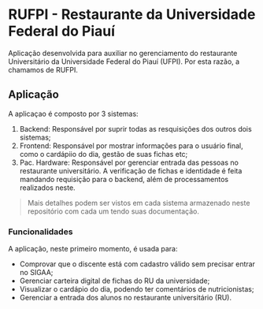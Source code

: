 # RUFPI - Restaurante da Universidade Federal do Piauí

Aplicação desenvolvida para auxiliar no gerenciamento do restaurante Universitário da Universidade Federal do Piauí (UFPI). Por esta razão, a chamamos de RUFPI.

## Aplicação

A aplicaçao é composto por 3 sistemas:
1. Backend: Responsável por suprir todas as resquisições dos outros dois sistemas;
2. Frontend: Responsável por mostrar informações para o usuário final, como o cardápiio do dia, gestão de suas fichas etc;
3. Pac. Hardware: Responsável por gerenciar entrada das pessoas no restaurante universitário. A verificação de fichas e identidade é feita mandando requisição para o backend, além de processamentos realizados neste.

> Mais detalhes podem ser vistos em cada sistema armazenado neste repositório com cada um tendo suas documentação.

### Funcionalidades

A aplicação, neste primeiro momento, é usada para:
- Comprovar que o discente está com cadastro válido sem precisar entrar no SIGAA;
- Gerenciar carteira digital de fichas do RU da universidade;
- Visualizar o cardápio do dia, podendo ter comentários de nutricionistas;
- Gerenciar a entrada dos alunos no restaurante universitário (RU).

